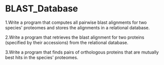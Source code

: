 # BLAST_Database

1.Write a program that computes all pairwise blast alignments for two species' proteomes and stores the alignments in a relational database. 

2.Write a program that retrieves the blast alignment for two proteins (specified by their accessions) from the relational database. 

3.Write a program that finds pairs of orthologous proteins that are mutually best hits in the species' proteomes. 
